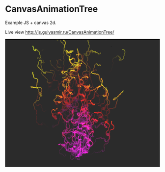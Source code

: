 # CanvasAnimationTree
Example JS + canvas 2d.

Live view http://js.gulyasmir.ru/CanvasAnimationTree/

![alt_text](https://github.com/gulyasmir/CanvasAnimationTree/blob/main/CanvasAnimationTree.png)
